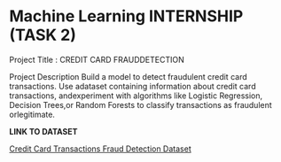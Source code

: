 # Machine Learning INTERNSHIP (TASK 2)

Project Title : CREDIT CARD FRAUDDETECTION

Project Description
Build a model to detect fraudulent credit card transactions. Use adataset containing information about credit card transactions, andexperiment with algorithms like Logistic Regression, Decision Trees,or Random Forests to classify transactions as fraudulent orlegitimate.

**LINK TO DATASET**

[Credit Card Transactions Fraud Detection Dataset](https://www.kaggle.com/datasets/kartik2112/fraud-detection)
